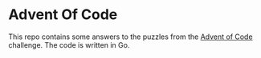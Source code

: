 
# Advent Of Code

This repo contains some answers to the puzzles from the [Advent of
Code](https://adventofcode.com) challenge. The code is written in Go.